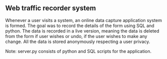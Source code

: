 ## Web traffic recorder system

Whenever a user visits a system, an online data capture application system is formed. The goal was to record the details of the form using SQL and python. The data is recorded in a live version, meaning the data is deleted from the form if user wishes or undo, if the user wishes to make any change. All the data is stored anonymously respecting a user privacy. 

Note:  server.py consists of python and SQL scripts for the application.
